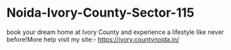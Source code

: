 # Noida-Ivory-County-Sector-115
 book your dream home at Ivory County and experience a lifestyle like never before!More help visit my site:- https://ivory.countynoida.in/
